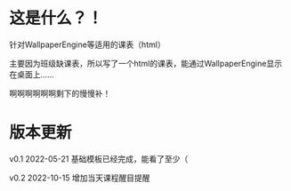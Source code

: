 # 这是什么？！
针对WallpaperEngine等适用的课表（html）

主要因为班级缺课表，所以写了一个html的课表，能通过WallpaperEngine显示在桌面上......

啊啊啊啊啊啊剩下的慢慢补！

# 版本更新
v0.1 2022-05-21 基础模板已经完成，能看了至少（

v0.2 2022-10-15 增加当天课程醒目提醒

